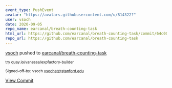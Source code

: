 ```yaml
---
event_type: PushEvent
avatar: "https://avatars.githubusercontent.com/u/814322?"
user: vsoch
date: 2020-09-05
repo_name: earcanal/breath-counting-task
html_url: https://github.com/earcanal/breath-counting-task/commit/64c004716eea1d7d6ee15fefc9454d9172a20601
repo_url: https://github.com/earcanal/breath-counting-task
---
```


<a href='https://github.com/vsoch' target='_blank'>vsoch</a> pushed to <a href='https://github.com/earcanal/breath-counting-task' target='_blank'>earcanal/breath-counting-task</a>

<small>try quay.io/vanessa/expfactory-builder

Signed-off-by: vsoch <vsochat@stanford.edu></small>

<a href='https://github.com/earcanal/breath-counting-task/commit/64c004716eea1d7d6ee15fefc9454d9172a20601' target='_blank'>View Commit</a>